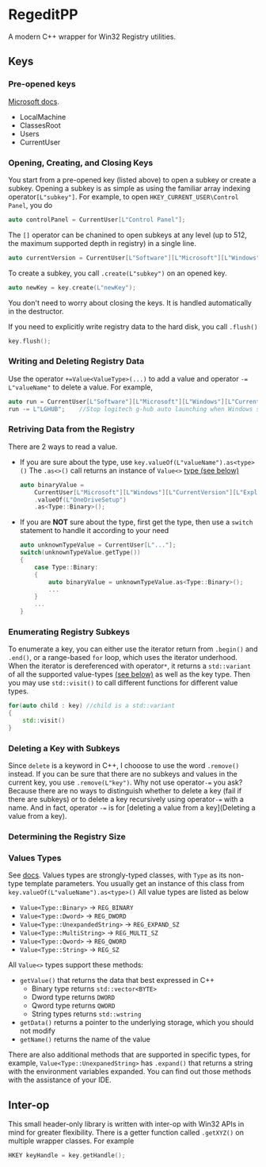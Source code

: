 # RegeditPP
A modern C++ wrapper for Win32 Registry utilities.

## Keys
### Pre-opened keys
[Microsoft docs](https://docs.microsoft.com/en-us/windows/win32/sysinfo/opening-creating-and-closing-keys).

- LocalMachine
- ClassesRoot
- Users
- CurrentUser

### Opening, Creating, and Closing Keys
You start from a pre-opened key (listed above) to open a subkey or create a subkey.
Opening a subkey is as simple as using the familiar array indexing operator`[L"subkey"]`.
For example, to open `HKEY_CURRENT_USER\Control Panel`, you do
```cpp
auto controlPanel = CurrentUser[L"Control Panel"];
```
The `[]` operator can be chanined to open subkeys at any level 
(up to 512, the maximum supported depth in registry) in a single line.
```cpp
auto currentVersion = CurrentUser[L"Software"][L"Microsoft"][L"Windows"][L"CurrentVersion"];
```
To create a subkey, you call `.create(L"subkey")` on an opened key.
```cpp
auto newKey = key.create(L"newKey");
```
You don't need to worry about closing the keys. 
It is handled automatically in the destructor.

If you need to explicitly write registry data to the hard disk, you call `.flush()`
```cpp
key.flush();
```

### Writing and Deleting Registry Data
Use the operator `+=Value<ValueType>(...)` to add a value and 
operator `-= L"valueName"` to delete a value. For example,
```cpp
auto run = CurrentUser[L"Software"][L"Microsoft"][L"Windows"][L"CurrentVersion"][L"Run"];
run -= L"LGHUB";    //Stop logitech g-hub auto launching when Windows start up

```


### Retriving Data from the Registry
There are 2 ways to read a value.
- If you are sure about the type, use `key.valueOf(L"valueName").as<type>()`
  The `.as<>()` call returns an instance of `Value<>` [type (see below)](###Types) 
  ```cpp
  auto binaryValue = 
      CurrentUser[L"Microsoft"][L"Windows"][L"CurrentVersion"][L"Explorer"][L"StartupApproved"][L"Run"]
      .valueOf(L"OneDriveSetup")
      .as<Type::Binary>();
  ```
- If you are **NOT** sure about the type, first get the type, then use a `switch` statement to handle it according to your need
  ```cpp
  auto unknownTypeValue = CurrentUser[L"..."];
  switch(unknownTypeValue.getType())
  {
      case Type::Binary:
      {
          auto binaryValue = unknownTypeValue.as<Type::Binary>();
          ...
      }
      ...
  }
  ```
### Enumerating Registry Subkeys
To enumerate a key, you can either use the iterator return from `.begin()` and `.end()`,
or a range-based `for` loop, which uses the iterator underhood.
When the iterator is dereferenced with operator`*`, it returns a `std::variant` of all the
supported value-types [(see below)](###Types) as well as the key type. 
Then you may use `std::visit()` to call different functions
for different value types.
```cpp
for(auto child : key) //child is a std::variant
{
    std::visit()
}
```
### Deleting a Key with Subkeys
Since `delete` is a keyword in C++, I chooose to use the word `.remove()` instead.
If you can be sure that there are no subkeys and values in the current key, you use
`.remove(L"key")`. Why not use operator`-=` you ask? 
Because there are no ways to distinguish whether to delete a key (fail if there are subkeys)
or to delete a key recursively using operator`-=` with a name. 
And in fact, operator `-=` is for [deleting a value from a key](Deleting a value from a key).

### Determining the Registry Size

### Values Types
See [docs](https://docs.microsoft.com/en-us/windows/win32/sysinfo/registry-value-types).
Values types are strongly-typed classes, with `Type` as its non-type template parameters.
You usually get an instance of this class from `key.valueOf(L"valueName").as<type>()`
All value types are listed as below
- `Value<Type::Binary>` -> `REG_BINARY`
- `Value<Type::Dword>` -> `REG_DWORD`
- `Value<Type::UnexpandedString>` -> `REG_EXPAND_SZ`
- `Value<Type::MultiString>` -> `REG_MULTI_SZ`
- `Value<Type::Qword>` -> `REG_QWORD`
- `Value<Type::String>` -> `REG_SZ`

All `Value<>` types support these methods:
- `getValue()` that returns the data that best expressed in C++
  + Binary type returns `std::vector<BYTE>`
  + Dword type returns `DWORD`
  + Qword type returns `QWORD`
  + String types returns `std::wstring`
- `getData()` returns a pointer to the underlying storage, which you should not modify
- `getName()` returns the name of the value

There are also additional methods that are supported in specific types, for example,
`Value<Type::UnexpanedString>` has `.expand()` that returns a string with the environment variables expanded. 
You can find out those methods with the assistance of your IDE.

## Inter-op
This small header-only library is written with inter-op with Win32 APIs in mind for greater flexibility.
There is a getter function called `.getXYZ()` on multiple wrapper classes. For example
```cpp
HKEY keyHandle = key.getHandle();

```